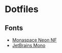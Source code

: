 # Dotfiles

## Fonts

- [Monaspace Neon NF](https://github.com/githubnext/monaspace/releases)
- [JetBrains Mono](https://www.jetbrains.com/lp/mono/)
